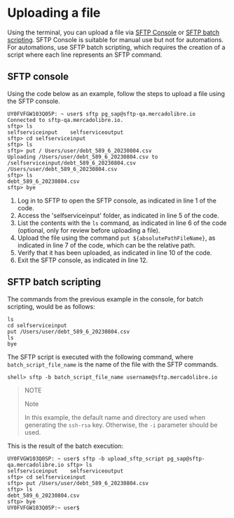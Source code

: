 # Uploading a file

Using the terminal, you can upload a file via [SFTP Console](/developers/en/docs/links-and-debts/integration-configuration/upload#bookmark_consola_sftp) or [SFTP batch scripting](/developers/en/docs/links-and-debts/integration-configuration/upload#bookmark_sftp_batch_scripting). SFTP Console is suitable for manual use but not for automations. For automations, use SFTP batch scripting, which requires the creation of a script where each line represents an SFTP command.

## SFTP console

Using the code below as an example, follow the steps to upload a file using the SFTP console.

```terminal
UY0FVFGW103Q05P: ~ user$ sftp pg_sap@sftp-qa.mercadolibre.io
Connected to sftp-qa.mercadolibre.io.
sftp> ls
selfserviceinput	selfserviceoutput
sftp> cd selfserviceinput
sftp> ls
sftp> put /	Users/user/debt_589_6_20230804.csv
Uploading /Users/user/debt_589_6_20230804.csv to /selfserviceinput/debt_589_6_20230804.csv
/Users/user/debt_589_6_20230804.csv
sftp> ls
debt_589_6_20230804.csv
sftp> bye
```

1. Log in to SFTP to open the SFTP console, as indicated in line 1 of the code.
2. Access the 'selfserviceinput' folder, as indicated in line 5 of the code.
3. List the contents with the `ls` command, as indicated in line 6 of the code (optional, only for review before uploading a file).
4. Upload the file using the command `put ${absolutePathFileName}`, as indicated in line 7 of the code, which can be the relative path.
5. Verify that it has been uploaded, as indicated in line 10 of the code.
6. Exit the SFTP console, as indicated in line 12.

## SFTP batch scripting

The commands from the previous example in the console, for batch scripting, would be as follows:

```terminal
ls
cd selfserviceinput
put /Users/user/debt_589_6_20230804.csv
ls
bye
```

The SFTP script is executed with the following command, where `batch_script_file_name` is the name of the file with the SFTP commands.

```
shell> sftp -b batch_script_file_name username@sftp.mercadolibre.io
```

> NOTE
>
> Note
>
> In this example, the default name and directory are used when generating the `ssh-rsa` key. Otherwise, the `-i` parameter should be used.

This is the result of the batch execution:

```terminal
UY0FVGW103Q0SP: ~ user$ sftp -b upload_sftp_script pg_sap@sftp-qa.mercadolibre.io sftp> ls
selfserviceinput	selfserviceoutput
sftp> cd selfserviceinput
sftp> put /Users/user/debt_589_6_20230804.csv
sftp> ls
debt_589_6_20230804.csv
sftp> bye
UY0FVFGW103Q05P:~ user$
```